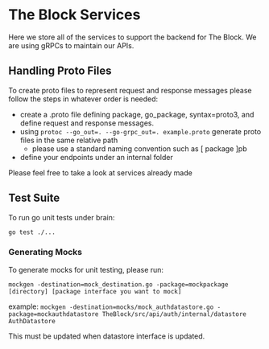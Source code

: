 # The Block Services
Here we store all of the services to support the backend for The Block. We are using gRPCs to maintain our APIs.

## Handling Proto Files
To create proto files to represent request and response messages please follow the steps in whatever order is needed:
- create a .proto file defining package, go_package, syntax=proto3, and define request and response messages.
- using `protoc --go_out=. --go-grpc_out=. example.proto` generate proto files in the same relative path
    - please use a standard naming convention such as [ package ]pb
- define your endpoints under an internal folder

Please feel free to take a look at services already made

## Test Suite
To run go unit tests under brain:
```
go test ./...
```
### Generating Mocks
To generate mocks for unit testing, please run:
```
mockgen -destination=mock_destination.go -package=mockpackage [directory] [package interface you want to mock]
```
example: `mockgen -destination=mocks/mock_authdatastore.go -package=mockauthdatastore TheBlock/src/api/auth/internal/datastore AuthDatastore`

This must be updated when datastore interface is updated.
